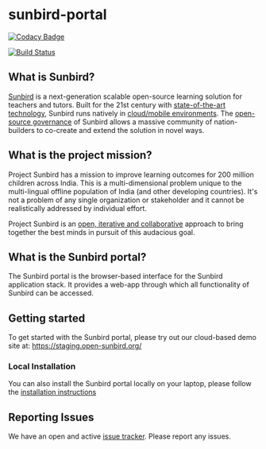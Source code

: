 # sunbird-portal
[![Codacy Badge](https://api.codacy.com/project/badge/Grade/d2b8276a2af34fb39a5b5b89606cb682)](https://www.codacy.com/app/SMYALTAMASH/SunbirdEd-mobile?utm_source=github.com&amp;utm_medium=referral&amp;utm_content=Sunbird-Ed/SunbirdEd-mobile&amp;utm_campaign=Badge_Grade)

[![Build Status](https://travis-ci.org/project-sunbird/sunbird-portal.svg?branch=master)](https://travis-ci.org/project-sunbird/sunbird-portal)


## What is Sunbird?
[Sunbird](http://sunbird.org) is a next-generation scalable open-source learning solution for teachers and tutors. Built for the 21st century with [state-of-the-art technology](http://www.sunbird.org/architecture/views/physical/), Sunbird runs natively in [cloud/mobile environments](http://www.sunbird.org/features/). The [open-source governance](LICENSE) of Sunbird allows a massive community of nation-builders to co-create and extend the solution in novel ways.

## What is the project mission?
Project Sunbird has a mission to improve learning outcomes for 200 million children across India. This is a multi-dimensional problem unique to the multi-lingual offline population of India (and other developing countries). It's not a problem of any single organization or stakeholder and it cannot be realistically addressed by individual effort. 

Project Sunbird is an [open, iterative and collaborative](http://www.sunbird.org/participate/) approach to bring together the best minds in pursuit of this audacious goal.

## What is the Sunbird portal?
The Sunbird portal is the browser-based interface for the Sunbird application stack. It provides a web-app through which all functionality of Sunbird can be accessed.

## Getting started
To get started with the Sunbird portal, please try out our cloud-based demo site at: https://staging.open-sunbird.org/

### Local Installation
You can also install the Sunbird portal locally on your laptop, please follow the [installation instructions](http://www.sunbird.org/developer-docs/installation/)

## Reporting Issues
We have an open and active [issue tracker](https://github.com/project-sunbird/sunbird-commons/issues). Please report any issues.
